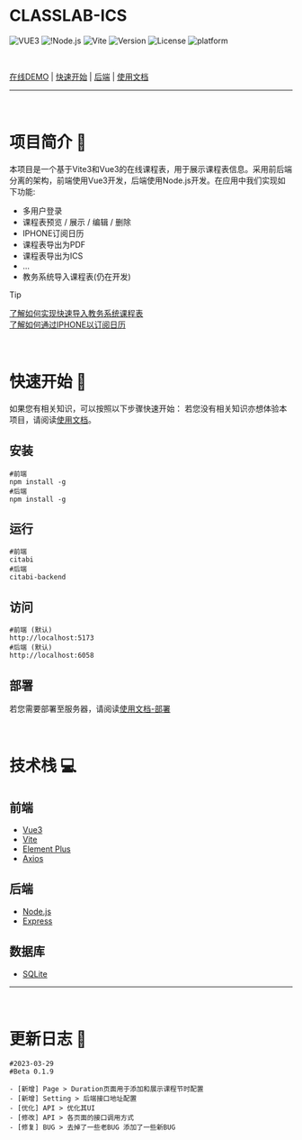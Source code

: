 # CLASSLAB-ICS

![VUE3](https://img.shields.io/badge/Vue3-4FC08D?logo=vue.js&logoColor=white) ![!Node.js](https://img.shields.io/badge/Node.js-43853D?logo=Node.js) ![Vite](https://img.shields.io/badge/Vite-646CFF?logo=vite&logoColor=white) ![Version](https://img.shields.io/github/package-json/v/ZhonFortune/classtab-ics) ![License](https://img.shields.io/github/license/ZhonFortune/classtab-ics) ![platform](https://img.shields.io/badge/Platform-Web-01D7E2)

<br>

[在线DEMO](/) | [快速开始](#quick-start) | [后端](/) | [使用文档](/)

---

<br>

# 项目简介 :page_with_curl:
本项目是一个基于Vite3和Vue3的在线课程表，用于展示课程表信息。采用前后端分离的架构，前端使用Vue3开发，后端使用Node.js开发。在应用中我们实现如下功能:

- 多用户登录
- 课程表预览 / 展示 / 编辑 / 删除
- IPHONE订阅日历
- 课程表导出为PDF
- 课程表导出为ICS
- ...
- 教务系统导入课程表(仍在开发)

> [!TIP]
> [了解如何实现快速导入教务系统课程表](/)<br>
> [了解如何通过IPHONE以订阅日历](/)

<br>

# 快速开始 :rocket: <a id="quick-start"></a>

如果您有相关知识，可以按照以下步骤快速开始：
若您没有相关知识亦想体验本项目，请阅读[使用文档](/)。
## 安装

```shell
#前端
npm install -g
#后端
npm install -g
```

## 运行

```shell
#前端
citabi
#后端
citabi-backend
```

## 访问

```shell
#前端 (默认)
http://localhost:5173
#后端 (默认)
http://localhost:6058
```

## 部署

若您需要部署至服务器，请阅读[使用文档-部署](/)

<br>

# 技术栈 :computer:

## 前端

- [Vue3](https://v3.cn.vuejs.org/)
- [Vite](https://vitejs.dev/)
- [Element Plus](https://element-plus.org/)
- [Axios](https://axios-http.com/)

## 后端

- [Node.js](https://nodejs.org/zh-cn/)
- [Express](https://expressjs.com/)

## 数据库

- [SQLite](https://www.sqlite.org/index.html)

---

<br>

# 更新日志 :bookmark_tabs:

```shell
#2023-03-29
#Beta 0.1.9

- [新增] Page > Duration页面用于添加和展示课程节时配置
- [新增] Setting > 后端接口地址配置
- [优化] API > 优化其UI
- [修改] API > 各页面的接口调用方式
- [修复] BUG > 去掉了一些老BUG 添加了一些新BUG
```
